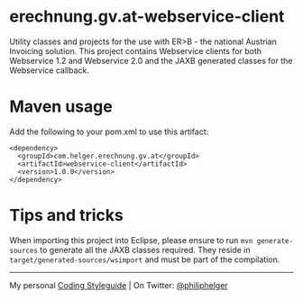 # erechnung.gv.at-webservice-client

Utility classes and projects for the use with ER>B - the national Austrian Invoicing solution.
This project contains Webservice clients for both Webservice 1.2 and Webservice 2.0 and the JAXB
generated classes for the Webservice callback.


# Maven usage
Add the following to your pom.xml to use this artifact:
```
<dependency>
  <groupId>com.helger.erechnung.gv.at</groupId>
  <artifactId>webservice-client</artifactId>
  <version>1.0.0</version>
</dependency>
```

# Tips and tricks
When importing this project into Eclipse, please ensure to run `mvn generate-sources` to generate all 
the JAXB classes required. They reside in `target/generated-sources/wsimport` and must be part of the
compilation.

---

My personal [Coding Styleguide](https://github.com/phax/meta/blob/master/CodeingStyleguide.md) |
On Twitter: <a href="https://twitter.com/philiphelger">@philiphelger</a>
